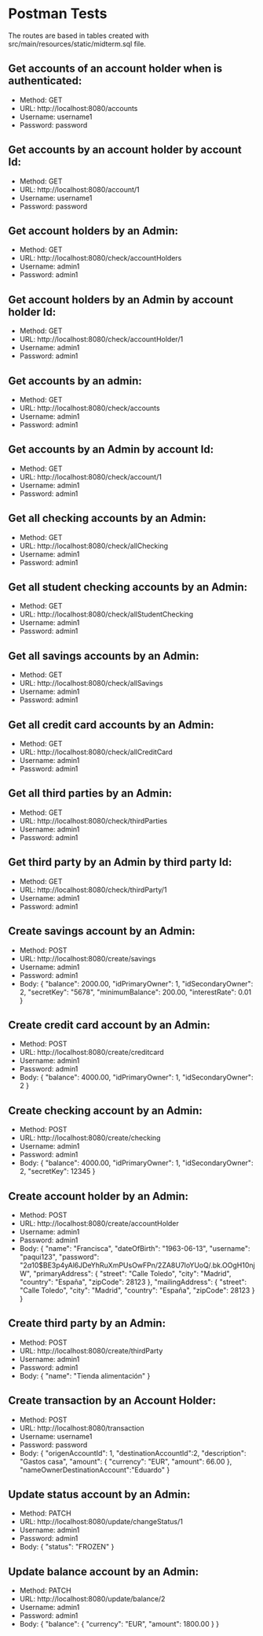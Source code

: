 # Postman Tests
The routes are based in tables created with src/main/resources/static/midterm.sql file.

## Get accounts of an account holder when is authenticated:
  - Method: GET
  - URL: http://localhost:8080/accounts
  - Username: username1
  - Password: password
  
## Get accounts by an account holder by account Id:
  - Method: GET
  - URL: http://localhost:8080/account/1
  - Username: username1
  - Password: password
 
## Get account holders by an Admin:
  - Method: GET
  - URL: http://localhost:8080/check/accountHolders
  - Username: admin1
  - Password: admin1
  
## Get account holders by an Admin by account holder Id:
  - Method: GET
  - URL: http://localhost:8080/check/accountHolder/1
  - Username: admin1
  - Password: admin1
  
## Get accounts by an admin:
  - Method: GET
  - URL: http://localhost:8080/check/accounts
  - Username: admin1
  - Password: admin1
  
## Get accounts by an Admin by account Id:
  - Method: GET
  - URL: http://localhost:8080/check/account/1
  - Username: admin1
  - Password: admin1
  
## Get all checking accounts by an Admin:
  - Method: GET
  - URL: http://localhost:8080/check/allChecking
  - Username: admin1
  - Password: admin1
  
## Get all student checking accounts by an Admin:
  - Method: GET
  - URL: http://localhost:8080/check/allStudentChecking
  - Username: admin1
  - Password: admin1
  
## Get all savings accounts by an Admin:
  - Method: GET
  - URL: http://localhost:8080/check/allSavings
  - Username: admin1
  - Password: admin1
  
## Get all credit card accounts by an Admin:
  - Method: GET
  - URL: http://localhost:8080/check/allCreditCard
  - Username: admin1
  - Password: admin1

## Get all third parties by an Admin:
  - Method: GET
  - URL: http://localhost:8080/check/thirdParties
  - Username: admin1
  - Password: admin1
  
## Get third party by an Admin by third party Id:
  - Method: GET
  - URL: http://localhost:8080/check/thirdParty/1
  - Username: admin1
  - Password: admin1
  
## Create savings account by an Admin:
  - Method: POST
  - URL: http://localhost:8080/create/savings
  - Username: admin1
  - Password: admin1
  - Body: 
    {
    "balance": 2000.00,
    "idPrimaryOwner": 1,
    "idSecondaryOwner": 2,
    "secretKey": "5678",
    "minimumBalance": 200.00,
    "interestRate": 0.01
    }

## Create credit card account by an Admin:
  - Method: POST
  - URL: http://localhost:8080/create/creditcard
  - Username: admin1
  - Password: admin1
  - Body: 
    {
    "balance": 4000.00,
    "idPrimaryOwner": 1,
    "idSecondaryOwner": 2
     }
  
## Create checking account by an Admin:
  - Method: POST
  - URL: http://localhost:8080/create/checking
  - Username: admin1
  - Password: admin1
  - Body: 
    {
    "balance": 4000.00,
    "idPrimaryOwner": 1,
    "idSecondaryOwner": 2,
    "secretKey": 12345
    }
  
## Create account holder by an Admin:
  - Method: POST
  - URL: http://localhost:8080/create/accountHolder
  - Username: admin1
  - Password: admin1
  - Body: {
    "name": "Francisca",
    "dateOfBirth": "1963-06-13",
    "username": "paqui123",
    "password": "$2a$10$BE3p4yAl6JDeYhRuXmPUsOwFPn/2ZA8U7loYUoQ/.bk.OOgH10njW",
    "primaryAddress": {
        "street": "Calle Toledo",
        "city": "Madrid",
        "country": "España",
        "zipCode": 28123
    },
    "mailingAddress": {
        "street": "Calle Toledo",
        "city": "Madrid",
        "country": "España",
        "zipCode": 28123
    }
} 
  
## Create third party by an Admin:
  - Method: POST
  - URL: http://localhost:8080/create/thirdParty
  - Username: admin1
  - Password: admin1
  - Body: {
    "name": "Tienda alimentación"
}

## Create transaction by an Account Holder:
  - Method: POST
  - URL: http://localhost:8080/transaction
  - Username: username1
  - Password: password
  - Body: {
        "origenAccountId": 1,
        "destinationAccountId":2,
        "description": "Gastos casa",
        "amount": {
            "currency": "EUR",
            "amount": 66.00
        }, 
        "nameOwnerDestinationAccount":"Eduardo" 
}

## Update status account by an Admin:
  - Method: PATCH
  - URL: http://localhost:8080/update/changeStatus/1
  - Username: admin1
  - Password: admin1
  - Body: {
    "status": "FROZEN"
}

## Update balance account by an Admin:
  - Method: PATCH
  - URL: http://localhost:8080/update/balance/2
  - Username: admin1
  - Password: admin1
  - Body: {
    "balance": {
            "currency": "EUR",
            "amount": 1800.00
        }
}






